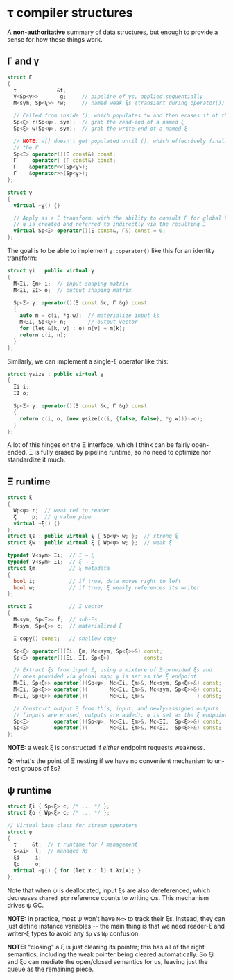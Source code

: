 # τ compiler structures
A **non-authoritative** summary of data structures, but enough to provide a sense for how these things work.


## Γ and γ
```cpp
struct Γ
{
  τ             &t;
  V<Sp<γ>>       g;     // pipeline of γs, applied sequentially
  M<sym, Sp<ξ>> *w;     // named weak ξs (transient during operator())

  // Called from inside (), which populates *w and then erases it at the end
  Sp<ξ> r(Sp<ψ>, sym);  // grab the read-end of a named ξ
  Sp<ξ> w(Sp<ψ>, sym);  // grab the write-end of a named ξ

  // NOTE: w[] doesn't get populated until (), which effectively finalizes
  // the Γ
  Sp<Ξ> operator()(Ξ const&) const;
  Γ     operator| (Γ const&) const;
  Γ    &operator<<(Sp<γ>);
  Γ    &operator>>(Sp<γ>);
};

struct γ
{
  virtual ~γ() {}

  // Apply as a Ξ transform, with the ability to consult Γ for global ξs
  // ψ is created and referred to indirectly via the resulting Ξ
  virtual Sp<Ξ> operator()(Ξ const&, Γ&) const = 0;
};
```

The goal is to be able to implement `γ::operator()` like this for an identity transform:

```cpp
struct γi : public virtual γ
{
  M<Ξi, ξm> i;  // input shaping matrix
  M<Ξi, ΞI> o;  // output shaping matrix

  Sp<Ξ> γ::operator()(Ξ const &c, Γ &g) const
  {
    auto m = c(i, *g.w);  // materialize input ξs
    M<ΞI, Sp<ξ>> n;       // output vector
    for (let &[k, v] : o) n[v] = m[k];
    return c(i, n);
  }
};
```

Similarly, we can implement a single-ξ operator like this:

```cpp
struct γsize : public virtual γ
{
  Ξi i;
  ΞI o;

  Sp<Ξ> γ::operator()(Ξ const &c, Γ &g) const
  {
    return c(i, o, (new ψsize(c(i, {false, false}, *g.w)))->o);
  }
};
```

A lot of this hinges on the Ξ interface, which I think can be fairly open-ended. Ξ is fully erased by pipeline runtime, so no need to optimize nor standardize it much.


## Ξ runtime
```cpp
struct ξ
{
  Wp<ψ> r;  // weak ref to reader
  ζ     p;  // η value pipe
  virtual ~ξ() {}
};
struct ξs : public virtual ξ { Sp<ψ> w; };  // strong ξ
struct ξw : public virtual ξ { Wp<ψ> w; };  // weak ξ

typedef V<sym> Ξi;  // Ξ → ξ
typedef V<sym> ΞI;  // ξ → Ξ
struct ξm           // ξ metadata
{
  bool i;           // if true, data moves right to left
  bool w;           // if true, ξ weakly references its writer
};

struct Ξ            // Ξ vector
{
  M<sym, Sp<Ξ>> f;  // sub-Ξs
  M<sym, Sp<ξ>> c;  // materialized ξ

  Ξ copy() const;   // shallow copy

  Sp<ξ> operator()(Ξi, ξm, Mc<sym, Sp<ξ>>&) const;
  Sp<Ξ> operator()(Ξi, ΞI, Sp<ξ>)           const;

  // Extract ξs from input Ξ, using a mixture of Ξ-provided ξs and
  // ones provided via global map; ψ is set as the ξ endpoint
  M<Ξi, Sp<ξ>> operator()(Sp<ψ>, Mc<Ξi, ξm>&, Mc<sym, Sp<ξ>>&) const;
  M<Ξi, Sp<ξ>> operator()(       Mc<Ξi, ξm>&, Mc<sym, Sp<ξ>>&) const;
  M<Ξi, Sp<ξ>> operator()(       Mc<Ξi, ξm>&                 ) const;

  // Construct output Ξ from this, input, and newly-assigned outputs
  // (inputs are erased, outputs are added); ψ is set as the ξ endpoint
  Sp<Ξ>        operator()(Sp<ψ>, Mc<Ξi, ξm>&, Mc<ΞI,  Sp<ξ>>&) const;
  Sp<Ξ>        operator()(       Mc<Ξi, ξm>&, Mc<ΞI,  Sp<ξ>>&) const;
};
```

**NOTE:** a weak ξ is constructed if _either_ endpoint requests weakness.

**Q:** what's the point of Ξ nesting if we have no convenient mechanism to un-nest groups of ξs?


## ψ runtime
```cpp
struct ξi { Sp<ξ> c; /* ... */ };
struct ξo { Wp<ξ> c; /* ... */ };

// Virtual base class for stream operators
struct ψ
{
  τ     &t;  // τ runtime for λ management
  S<λi>  l;  // managed λs
  ξi     i;
  ξo     o;
  virtual ~ψ() { for (let x : l) t.λx(x); }
};
```

Note that when ψ is deallocated, input ξs are also dereferenced, which decreases `shared_ptr` reference counts to writing ψs. This mechanism drives ψ GC.

**NOTE:** in practice, most ψ won't have `M<>` to track their ξs. Instead, they can just define instance variables -- the main thing is that we need reader-ξ and writer-ξ types to avoid any `Sp` vs `Wp` confusion.

**NOTE:** "closing" a ξ is just clearing its pointer; this has all of the right semantics, including the weak pointer being cleared automatically. So ξi and ξo can mediate the open/closed semantics for us, leaving just the queue as the remaining piece.
